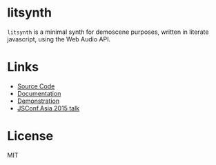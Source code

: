 litsynth
========

`litsynth` is a minimal synth for demoscene purposes, written in literate
javascript, using the Web Audio API.

Links
=====

- [Source Code](https://github.com/padenot/litsynth)
- [Documentation](http://padenot.github.io/litsynth/index.html)
- [Demonstration](http://padenot.github.io/litsynth/demo.html)
- [JSConf.Asia 2015 talk](https://www.youtube.com/watch?v=Ww0jTafmd_w)

License
=======

MIT
